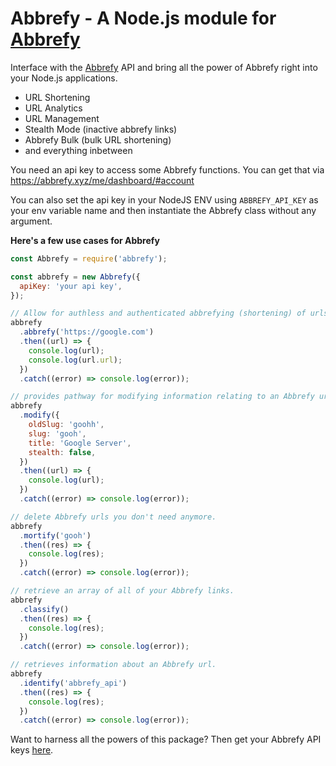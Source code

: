 # Abbrefy - A Node.js module for [Abbrefy](https://abbrefy.xyz/)

Interface with the [Abbrefy](https://abbrefy.xyz/) API and bring all the power of Abbrefy right into your Node.js applications.

- URL Shortening
- URL Analytics
- URL Management
- Stealth Mode (inactive abbrefy links)
- Abbrefy Bulk (bulk URL shortening)
- and everything inbetween

You need an api key to access some Abbrefy functions. You can get that via https://abbrefy.xyz/me/dashboard/#account

You can also set the api key in your NodeJS ENV using `ABBREFY_API_KEY` as your env variable name and then instantiate the Abbrefy class without any argument.

**Here's a few use cases for Abbrefy**

```js
const Abbrefy = require('abbrefy');

const abbrefy = new Abbrefy({
  apiKey: 'your api key',
});

// Allow for authless and authenticated abbrefying (shortening) of urls.
abbrefy
  .abbrefy('https://google.com')
  .then((url) => {
    console.log(url);
    console.log(url.url);
  })
  .catch((error) => console.log(error));

// provides pathway for modifying information relating to an Abbrefy url.
abbrefy
  .modify({
    oldSlug: 'goohh',
    slug: 'gooh',
    title: 'Google Server',
    stealth: false,
  })
  .then((url) => {
    console.log(url);
  })
  .catch((error) => console.log(error));

// delete Abbrefy urls you don't need anymore.
abbrefy
  .mortify('gooh')
  .then((res) => {
    console.log(res);
  })
  .catch((error) => console.log(error));

// retrieve an array of all of your Abbrefy links.
abbrefy
  .classify()
  .then((res) => {
    console.log(res);
  })
  .catch((error) => console.log(error));

// retrieves information about an Abbrefy url.
abbrefy
  .identify('abbrefy_api')
  .then((res) => {
    console.log(res);
  })
  .catch((error) => console.log(error));
```

Want to harness all the powers of this package? Then get your Abbrefy API keys [here](http://www.abbrefy.xyz/me/dashboard/#account).
